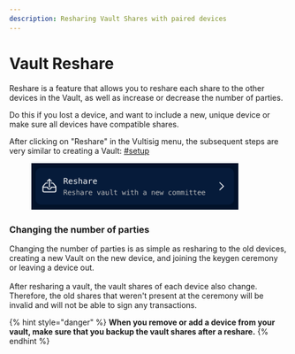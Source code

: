 ```yaml
---
description: Resharing Vault Shares with paired devices
---
```


# Vault Reshare

Reshare is a feature that allows you to reshare each share to the other devices in the Vault, as well as increase or decrease the number of parties.

Do this if you lost a device, and want to include a new, unique device or make sure all devices have compatible shares.

After clicking on "Reshare" in the Vultisig menu, the subsequent steps are very similar to creating a Vault: [#setup](../creating-a-vault.md#setup "mention")

<figure><img src="../../.gitbook/assets/image (1).png" alt="" width="375"><figcaption></figcaption></figure>

### Changing the number of parties

Changing the number of parties is as simple as resharing to the old devices, creating a new Vault on the new device, and joining the keygen ceremony or leaving a device out. \
\
After resharing a vault, the vault shares of each device also change. Therefore, the old shares that weren't present at the ceremony will be invalid and will not be able to sign any transactions.

{% hint style="danger" %}
**When you remove or add a device from your vault, make sure that you backup the vault shares after a reshare.**&#x20;
{% endhint %}
